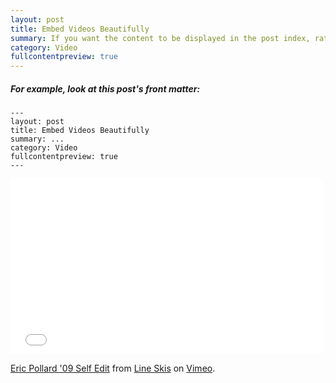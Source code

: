 ```yaml
---
layout: post
title: Embed Videos Beautifully
summary: If you want the content to be displayed in the post index, rather than just the summary, simply add an attribute, fullcontentpreview, to the post's front matter. This works great with video and images that don't have a long textual component with them.
category: Video
fullcontentpreview: true
---
```


##### For example, look at this post's front matter:

```
---
layout: post
title: Embed Videos Beautifully
summary: ...
category: Video
fullcontentpreview: true
---
```

<iframe src="//player.vimeo.com/video/9191814" width="500" height="281" frameborder="0" webkitallowfullscreen mozallowfullscreen allowfullscreen></iframe> <p><a href="http://vimeo.com/9191814">Eric Pollard '09 Self Edit</a> from <a href="http://vimeo.com/lineskis">Line Skis</a> on <a href="https://vimeo.com">Vimeo</a>.</p>